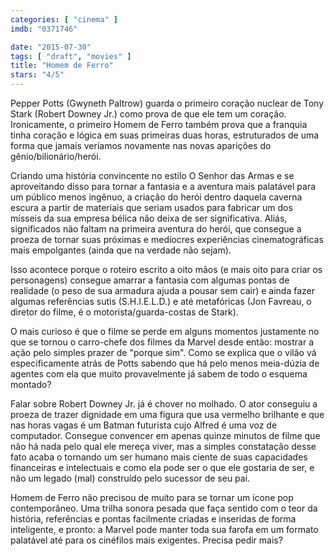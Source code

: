 ```yaml
---
categories: [ "cinema" ]
imdb: "0371746"

date: "2015-07-30"
tags: [ "draft", "movies" ]
title: "Homem de Ferro"
stars: "4/5"
---
```

Pepper Potts (Gwyneth Paltrow) guarda o primeiro coração nuclear de Tony Stark (Robert Downey Jr.) como prova de que ele tem um coração. Ironicamente, o primeiro Homem de Ferro também prova que a franquia tinha coração e lógica em suas primeiras duas horas, estruturados de uma forma que jamais veríamos novamente nas novas aparições do gênio/bilionário/herói.

Criando uma história convincente no estilo O Senhor das Armas e se aproveitando disso para tornar a fantasia e a aventura mais palatável para um público menos ingênuo, a criação do herói dentro daquela caverna escura a partir de materiais que seriam usados para fabricar um dos mísseis da sua empresa bélica não deixa de ser significativa. Aliás, significados não faltam na primeira aventura do herói, que consegue a proeza de tornar suas próximas e medíocres experiências cinematográficas mais empolgantes (ainda que na verdade não sejam).

Isso acontece porque o roteiro escrito a oito mãos (e mais oito para criar os personagens) consegue amarrar a fantasia com algumas pontas de realidade (o peso de sua armadura ajuda a pousar sem cair) e ainda fazer algumas referências sutis (S.H.I.E.L.D.) e até metafóricas (Jon Favreau, o diretor do filme, é o motorista/guarda-costas de Stark).

O mais curioso é que o filme se perde em alguns momentos justamente no que se tornou o carro-chefe dos filmes da Marvel desde então: mostrar a ação pelo simples prazer de "porque sim". Como se explica que o vilão vá especificamente atrás de Potts sabendo que há pelo menos meia-dúzia de agentes com ela que muito provavelmente já sabem de todo o esquema montado?

Falar sobre Robert Downey Jr. já é chover no molhado. O ator conseguiu a proeza de trazer dignidade em uma figura que usa vermelho brilhante e que nas horas vagas é um Batman futurista cujo Alfred é uma voz de computador. Consegue convencer em apenas quinze minutos de filme que não há nada pelo qual ele mereça viver, mas a simples constatação desse fato acaba o tornando um ser humano mais ciente de suas capacidades financeiras e intelectuais e como ela pode ser o que ele gostaria de ser, e não um legado (mal) construído pelo sucessor de seu pai.

Homem de Ferro não precisou de muito para se tornar um ícone pop contemporâneo. Uma trilha sonora pesada que faça sentido com o teor da história, referências e pontas facilmente criadas e inseridas de forma inteligente, e pronto: a Marvel pode manter toda sua farofa em um formato palatável até para os cinéfilos mais exigentes. Precisa pedir mais?
